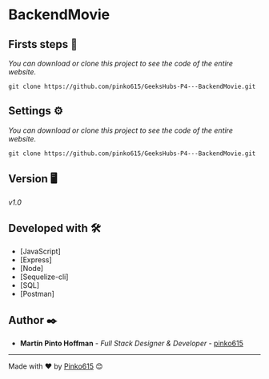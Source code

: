 # BackendMovie

## Firsts steps 🚀

_You can download or clone this project to see the code of the entire website._
```
git clone https://github.com/pinko615/GeeksHubs-P4---BackendMovie.git
```

## Settings ⚙️

_You can download or clone this project to see the code of the entire website._
```
git clone https://github.com/pinko615/GeeksHubs-P4---BackendMovie.git
```

## Version 🖥

_v1.0_

## Developed with 🛠️

* [JavaScript]
* [Express]
* [Node]
* [Sequelize-cli]
* [SQL]
* [Postman]

## Author ✒️

* **Martín Pinto Hoffman** - *Full Stack Designer & Developer* - [pinko615](https://github.com/pinko615)

---
Made with ❤️ by [Pinko615](https://github.com/pinko615) 😊
